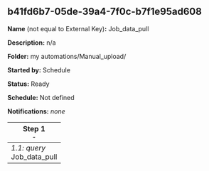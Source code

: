## b41fd6b7-05de-39a4-7f0c-b7f1e95ad608

**Name** (not equal to External Key)**:** Job_data_pull

**Description:** n/a

**Folder:** my automations/Manual_upload/

**Started by:** Schedule

**Status:** Ready

**Schedule:** Not defined

**Notifications:** _none_


| Step 1<br>_<small>-</small>_ |
| --- |
| _1.1: query_<br>Job_data_pull |
